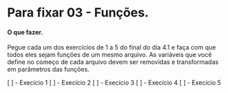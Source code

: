 # Para fixar 03 - Funções.

#### O que fazer.

Pegue cada um dos exercícios de 1 a 5 do final do dia 4.1 e faça com que todos eles sejam funções de 
um mesmo arquivo. As variáveis que você define no começo de cada arquivo devem ser removidas e 
transformadas em parâmetros das funções.

[ ] - Execício 1
[ ] - Execício 2
[ ] - Execício 3
[ ] - Execício 4
[ ] - Execício 5
